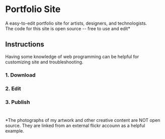 # Portfolio Site
A easy-to-edit portfolio site for artists, designers, and technologists.<br>
The code for this site is open source -- free to use and edit* <br>

## Instructions
Having some knowledge of web programming can be helpful for customizing site and troubleshooting.

### 1. Download

### 2. Edit

### 3. Publish

#
\*The photographs of my artwork and other creative content are NOT open source. They are linked from an external flickr accounn as a helpful example.
